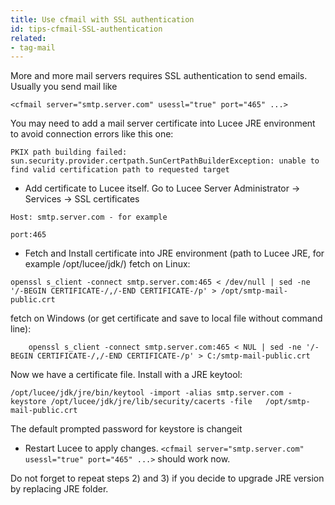 ```yaml
---
title: Use cfmail with SSL authentication
id: tips-cfmail-SSL-authentication
related:
- tag-mail
---
```


More and more mail servers requires SSL authentication to send emails. Usually you send mail like

```lucee
<cfmail server="smtp.server.com" usessl="true" port="465" ...>
```

 You may need to add a mail server certificate into Lucee JRE environment to avoid connection errors like this one:

```lucee
PKIX path building failed: sun.security.provider.certpath.SunCertPathBuilderException: unable to find valid certification path to requested target
```

* Add certificate to Lucee itself. Go to Lucee Server Administrator -> Services -> SSL certificates

```lucee
Host: smtp.server.com - for example
```

```lucee
port:465
```

* Fetch and Install certificate into JRE environment (path to Lucee JRE, for example /opt/lucee/jdk/) fetch on Linux:

```lucee
openssl s_client -connect smtp.server.com:465 < /dev/null | sed -ne '/-BEGIN CERTIFICATE-/,/-END CERTIFICATE-/p' > /opt/smtp-mail-public.crt
```

fetch on Windows (or get certificate and save to local file without command line):

```lucee
	openssl s_client -connect smtp.server.com:465 < NUL | sed -ne '/-BEGIN CERTIFICATE-/,/-END CERTIFICATE-/p' > C:/smtp-mail-public.crt
```

Now we have a certificate file. Install with a JRE keytool:

```lucee
/opt/lucee/jdk/jre/bin/keytool -import -alias smtp.server.com -keystore /opt/lucee/jdk/jre/lib/security/cacerts -file 	/opt/smtp-mail-public.crt
```

The default prompted password for keystore is changeit

* Restart Lucee to apply changes. ```<cfmail server="smtp.server.com" usessl="true" port="465" ...>``` should work now.

Do not forget to repeat steps 2) and 3) if you decide to upgrade JRE version by replacing JRE folder.
